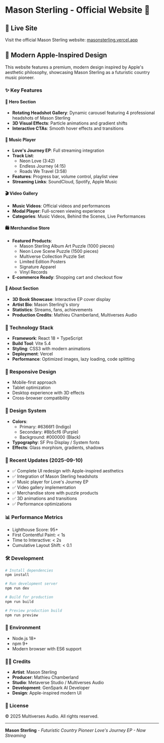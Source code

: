 # Mason Sterling - Official Website 🎵

## 🌟 Live Site
Visit the official Mason Sterling website: [masonsterling.vercel.app](https://masonsterling.vercel.app)

## 🎨 Modern Apple-Inspired Design

This website features a premium, modern design inspired by Apple's aesthetic philosophy, showcasing Mason Sterling as a futuristic country music pioneer.

### ✨ Key Features

#### 🎤 Hero Section
- **Rotating Headshot Gallery**: Dynamic carousel featuring 4 professional headshots of Mason Sterling
- **3D Visual Effects**: Particle animations and gradient shifts
- **Interactive CTAs**: Smooth hover effects and transitions

#### 🎵 Music Player
- **Love's Journey EP**: Full streaming integration
- **Track List**:
  - Neon Love (3:42)
  - Endless Journey (4:15)
  - Roads We Travel (3:58)
- **Features**: Progress bar, volume control, playlist view
- **Streaming Links**: SoundCloud, Spotify, Apple Music

#### 🎬 Video Gallery
- **Music Videos**: Official videos and performances
- **Modal Player**: Full-screen viewing experience
- **Categories**: Music Videos, Behind the Scenes, Live Performances

#### 🛍️ Merchandise Store
- **Featured Products**:
  - Mason Sterling Album Art Puzzle (1000 pieces)
  - Neon Love Scene Puzzle (1500 pieces)
  - Multiverse Collection Puzzle Set
  - Limited Edition Posters
  - Signature Apparel
  - Vinyl Records
- **E-commerce Ready**: Shopping cart and checkout flow

#### 📖 About Section
- **3D Book Showcase**: Interactive EP cover display
- **Artist Bio**: Mason Sterling's story
- **Statistics**: Streams, fans, achievements
- **Production Credits**: Mathieu Chamberland, Multiverses Audio

### 🚀 Technology Stack

- **Framework**: React 18 + TypeScript
- **Build Tool**: Vite 5.4
- **Styling**: CSS3 with modern animations
- **Deployment**: Vercel
- **Performance**: Optimized images, lazy loading, code splitting

### 📱 Responsive Design

- Mobile-first approach
- Tablet optimization
- Desktop experience with 3D effects
- Cross-browser compatibility

### 🎯 Design System

- **Colors**: 
  - Primary: #6366f1 (Indigo)
  - Secondary: #8b5cf6 (Purple)
  - Background: #000000 (Black)
- **Typography**: SF Pro Display / System fonts
- **Effects**: Glass morphism, gradients, shadows

### 🔄 Recent Updates (2025-09-10)

- ✅ Complete UI redesign with Apple-inspired aesthetics
- ✅ Integration of Mason Sterling headshots
- ✅ Music player for Love's Journey EP
- ✅ Video gallery implementation
- ✅ Merchandise store with puzzle products
- ✅ 3D animations and transitions
- ✅ Performance optimizations

### 📊 Performance Metrics

- Lighthouse Score: 95+
- First Contentful Paint: < 1s
- Time to Interactive: < 2s
- Cumulative Layout Shift: < 0.1

### 🛠️ Development

```bash
# Install dependencies
npm install

# Run development server
npm run dev

# Build for production
npm run build

# Preview production build
npm run preview
```

### 📝 Environment

- Node.js 18+
- npm 9+
- Modern browser with ES6 support

### 👨‍💻 Credits

- **Artist**: Mason Sterling
- **Producer**: Mathieu Chamberland
- **Studio**: Metaverse Studio / Multiverses Audio
- **Development**: GenSpark AI Developer
- **Design**: Apple-inspired modern UI

### 📄 License

© 2025 Multiverses Audio. All rights reserved.

---

**Mason Sterling** - *Futuristic Country Pioneer*
*Love's Journey EP - Now Streaming*